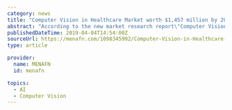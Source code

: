 ```yaml
---
category: news
title: "Computer Vision in Healthcare Market worth $1,457 million by 2023"
abstract: "According to the new market research report\"Computer Vision in Healthcare Marketby Product & Service (Software (On premise, Cloud), Hardware (CPU, GPU, FPGA, ASICs), Memory, Network), Application (Medical Imaging, Surgery), & End User (Health Care Provider ..."
publishedDateTime: 2019-04-04T14:54:00Z
sourceUrl: https://menafn.com/1098345992/Computer-Vision-in-Healthcare-Market-worth-1457-million-by-2023
type: article

provider:
  name: MENAFN
  id: menafn

topics:
  - AI
  - Computer Vision
---
```

